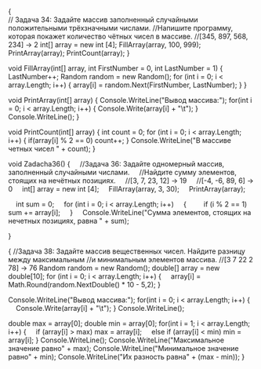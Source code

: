 {   
// Задача 34: Задайте массив заполненный случайными положительными трёхзначными числами. 
//Напишите программу, которая покажет количество чётных чисел в массиве.
//[345, 897, 568, 234] -> 2
int[] array = new int [4];
FillArray(array, 100, 999);
PrintArray(array);
PrintCount(array);
}

void FillArray(int[] array, int FirstNumber = 0, int LastNumber = 1)
{
    LastNumber++;
    Random random = new Random();
    for (int i = 0; i < array.Length; i++)
    {
        array[i] = random.Next(FirstNumber, LastNumber);
    }
}

void PrintArray(int[] array)
{
    Console.WriteLine("Вывод массива:");
    for(int i = 0; i < array.Length; i++)
    {
        Console.Write(array[i] + "\t");
    }
    Console.WriteLine();
}

void PrintCount(int[] array)
{
    int count = 0;
    for (int i = 0; i < array.Length; i++)
    {
        if(array[i] % 2 == 0) count++;
    }
    Console.WriteLine("В массиве четных чисел " + count);
}

void Zadacha36()
{
    //Задача 36: Задайте одномерный массив, заполненный случайными числами. 
    //Найдите сумму элементов, стоящих на нечётных позициях.
    //[3, 7, 23, 12] -> 19
    //[-4, -6, 89, 6] -> 0
    int[] array = new int [4];
    FillArray(array, 3, 30);
    PrintArray(array);

    int sum = 0;
    for (int i = 0; i < array.Length; i++)
    {
        if (i % 2 == 1) sum += array[i];
    }
    Console.WriteLine("Сумма элементов, стоящих на нечетных позициях, равна " + sum);

}

{
//Задача 38: Задайте массив вещественных чисел. Найдите разницу между максимальным 
//и минимальным элементов массива.
//[3 7 22 2 78] -> 76
Random random = new Random();
double[] array = new double[10];
for (int i = 0; i < array.Length; i++)
{
    array[i] = Math.Round(random.NextDouble() * 10 - 5,2);
}

Console.WriteLine("Вывод массива:");
for(int i = 0; i < array.Length; i++)
{
    Console.Write(array[i] + "\t");
}
Console.WriteLine();

double max = array[0];
double min = array[0];
for(int i = 1; i < array.Length; i++)
{
    if (array[i] > max) max = array[i];
    else if (array[i] < min) min = array[i];
}
Console.WriteLine();
Console.WriteLine("Максимальное значение равно" + max);
Console.WriteLine("Минимальное значение равно" + min);
Console.WriteLine("Их разность равна" + (max - min));
}
